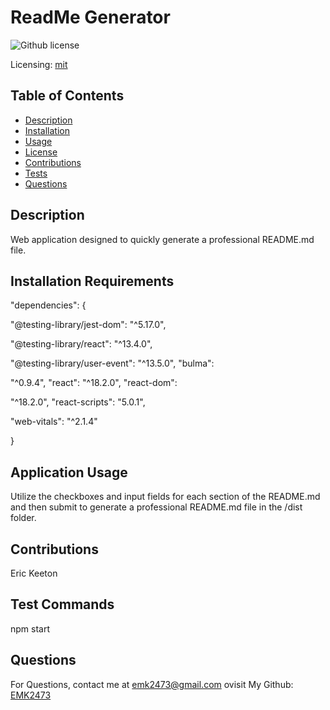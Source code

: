 # ReadMe Generator 
![Github license](https://img.shields.io/badge/mit-blue.svg)
 
 Licensing: [mit](https://choosealicense.com/licenses/mit/)
    
## Table of Contents
  
- [Description](#description)
- [Installation](#installation-requirements)
- [Usage](#application-usage)
- [License](#licensing-information)
- [Contributions](#contributions)
- [Tests](#tests-commands)
- [Questions](#questions)
  
## Description
Web application designed to quickly generate a professional README.md file.
  
## Installation Requirements

"dependencies": {    

"@testing-library/jest-dom": "^5.17.0",

"@testing-library/react": "^13.4.0",     

"@testing-library/user-event": "^13.5.0",     "bulma": 

"^0.9.4",     "react": "^18.2.0",     "react-dom": 

"^18.2.0",     "react-scripts": "5.0.1",     

"web-vitals": "^2.1.4"   

}
  
## Application Usage
Utilize the checkboxes and input fields for each section of the README.md and then submit to generate a professional README.md file in the /dist folder.
    
## Contributions
Eric Keeton
  
## Test Commands
npm start
  
## Questions
For Questions, contact me at emk2473@gmail.com ovisit My Github: [EMK2473](https://github.com/EMK2473)
  
  